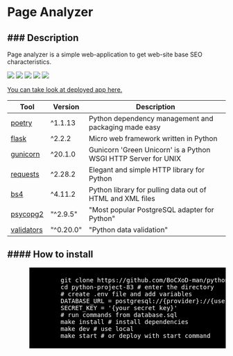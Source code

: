 <!DOCTYPE html>
<html>
  <body class="content">
    <h1 style alright='center'>Page Analyzer</h1>
    <h2>### Description</h2>
    <p>Page analyzer is a simple web-application to get web-site base SEO characteristics.</p>
    <a href="https://codeclimate.com/github/BoCXoD-man/python-project-83/maintainability"><img src="https://api.codeclimate.com/v1/badges/53ebfa71c65d245aabcb/maintainability" /></a>
    <a href="https://codeclimate.com/github/BoCXoD-man/python-project-83/test_coverage"><img src="https://api.codeclimate.com/v1/badges/53ebfa71c65d245aabcb/test_coverage" /></a>
    <a href="https://github.com/BoCXoD-man/python-project-83/workflows/hexlet-check/badge.svg"><img src="https://github.com/BoCXoD-man/python-project-83/workflows/hexlet-check/badge.svg" /></a>
    <a href="https://github.com/BoCXoD-man/python-project-83/actions/workflows/run_tests.yml"><img src="https://github.com/BoCXoD-man/python-project-83/actions/workflows/run_tests.yml/badge.svg" /></a>
    <a href="https://github.com/BoCXoD-man/python-project-83/actions/workflows/lint_check.yml"><img src="https://github.com/BoCXoD-man/python-project-83/actions/workflows/lint_check.yml/badge.svg" /></a>
    <p></p>
    <a href="https://python-project-83-production-19c9.up.railway.app/" target="_blank">You can take look at deployed app here.</a>
    <table>
      <thead>
        <tr>
          <th>Tool</th>
          <th>Version</th>
          <th>Description</th>
        </tr>
      </thead>
      <tbody>
        <tr>
          <td><a href="https://poetry.eustace.io" target="_blank">poetry</a></td>
          <td>^1.1.13</td>
          <td>Python dependency management and packaging made easy</td>
        </tr>
        <tr>
          <td><a href="https://flask.palletsprojects.com" target="_blank">flask</a></td>
          <td>^2.2.2</td>
          <td>Micro web framework written in Python</td>
        </tr>
        <tr>
          <td><a href="https://gunicorn.org" target="_blank">gunicorn</a></td>
          <td>^20.1.0</td>
          <td>Gunicorn 'Green Unicorn' is a Python WSGI HTTP Server for UNIX</td>
        </tr>
        <tr>
          <td><a href="https://requests.readthedocs.io" target="_blank">requests</a></td>
          <td>^2.28.2</td>
          <td>Elegant and simple HTTP library for Python</td>
        </tr>
        <tr>
          <td><a href="https://www.crummy.com/software/BeautifulSoup" target="_blank">bs4</a></td>
          <td>^4.11.2</td>
          <td>Python library for pulling data out of HTML and XML files</td>
        </tr>
        <tr>
          <td><a href="https://www.psycopg.org" target="_blank">psycopg2</a></td>
          <td>"^2.9.5"</td>
          <td>"Most popular PostgreSQL adapter for Python"</td>
        </tr>
        <tr>
          <td><a href="https://validators.readthedocs.io" target="_blank">validators</a></td>
          <td>"^0.20.0"</td>
          <td>"Python data validation"</td>
        </tr>
      </tbody>
    </table>
    <h2>#### How to install</h2>
    <pre>
      <span style="background-color:black;color:white;padding:5px;display:inline-block;">
        git clone https://github.com/BoCXoD-man/python-project-83 # clone repo
        cd python-project-83 # enter the directory
        # create .env file and add variables
        DATABASE_URL = postgresql://{provider}://{user}:{password}@{host}:{port}/{db}
        SECRET_KEY = '{your secret key}'
        # run commands from database.sql
        make install # install dependencies
        make dev # use local
        make start # or deploy with start command
      </span>
    </pre>
  </body>
</html>
